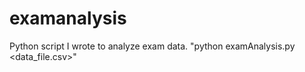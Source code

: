 # examanalysis
Python script I wrote to analyze exam data.
"python examAnalysis.py <data_file.csv>"
